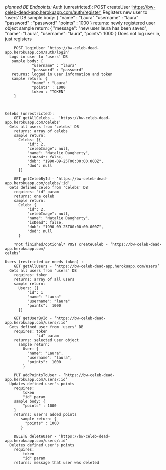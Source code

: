 *planned BE Endpoints:*
	Auth (unrestricted):
		POST createUser ‘https://bw-celeb-dead-app.herokuapp.com/auth/register’
      Registers new user to 'users' DB
       sample body: {
                "name" : "Laura"
                "username" : "laura"
                "password" : "password"
                "points" : 1000
       }
        returns: newly registered user object
        sample return: {
                "message": "new user laura has been saved",
                "name": "Laura",
                "username": "laura",
                "points": 1000
        }
        Does not log user in, just registers

		POST loginUser ‘https://bw-celeb-dead-app.herokuapp.com/auth/login’
      Logs in user to 'users' DB
       sample body: {
                "username" : "laura"
                "password" : "password"
       returns: logged in user information and token
       sample return: {
                "name" : "Laura"
                "points" : 1000
                token : "TOKEN"
        }



	Celebs (unrestricted):
		GET getAllCelebs -  ‘https://bw-celeb-dead-app.herokuapp.com/celebs’
      Gets all users from 'celebs' DB
        returns: array of celebs
        sample return:
          Celebs: [{
              "id": 2,
              "celebImage": null,
              "name": "Natalie Daugherty",
              "isDead": false,
              "dob": "1990-09-25T00:00:00.000Z",
              "dod": null
          }]

		GET getCelebById - ‘https://bw-celeb-dead-app.herokuapp.com/celebs/:id’
      Gets defined celeb from 'celebs' DB
        requires: "id" param
        returns: one celeb
        sample return:
          Celeb: {
              "id": 2,
              "celebImage": null,
              "name": "Natalie Daugherty",
              "isDead": false,
              "dob": "1990-09-25T00:00:00.000Z",
              "dod": null
          }

		*not finished/optional* POST createCeleb - ‘https://bw-celeb-dead-app.herokuapp.com/
    celebs’

	Users (restricted => needs token) :
		GET getAllUsers - ‘https://bw-celeb-dead-app.herokuapp.com/users’
      Gets all users from 'users' DB
        requires: token
        returns: array of all users
        sample return:
          Users: [{
              "id": 1
              "name": "Laura"
              "username": "laura"
              "points":  1000 
          }]

		GET getUserById - ‘https://bw-celeb-dead-app.herokuapp.com/users/:id’
      Gets defined user from 'users' DB
        requires: token
                  "id" param
        returns: selected user object
          sample return:
            User: {
              "name": "Laura",
              "username": "laura",
              "points":  1000 
            }

		PUT addPointsToUser - ‘https://bw-celeb-dead-app.herokuapp.com/users/:id’
      Updates defined user's points
        requires: 
            token
            "id" param
        sample body: {
            "points" : 1000
        }
        returns: user's added points
           sample return: {
             "points" : 1000
           }

		DELETE deleteUser - ‘https://bw-celeb-dead-app.herokuapp.com/users/:id’
      Deletes defined user's points
        requires: 
            token
            "id" param
        returns: message that user was deleted